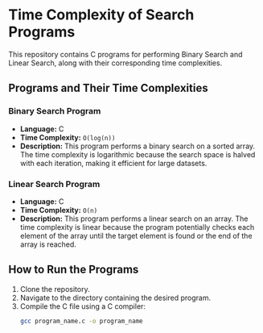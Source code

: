 # Time Complexity of Search Programs

This repository contains C programs for performing Binary Search and Linear Search, along with their corresponding time complexities.

## Programs and Their Time Complexities

### Binary Search Program
- **Language:** C
- **Time Complexity:** `O(log(n))`
- **Description:** This program performs a binary search on a sorted array. The time complexity is logarithmic because the search space is halved with each iteration, making it efficient for large datasets.

### Linear Search Program
- **Language:** C
- **Time Complexity:** `O(n)`
- **Description:** This program performs a linear search on an array. The time complexity is linear because the program potentially checks each element of the array until the target element is found or the end of the array is reached.

## How to Run the Programs

1. Clone the repository.
2. Navigate to the directory containing the desired program.
3. Compile the C file using a C compiler:
   ```sh
   gcc program_name.c -o program_name
